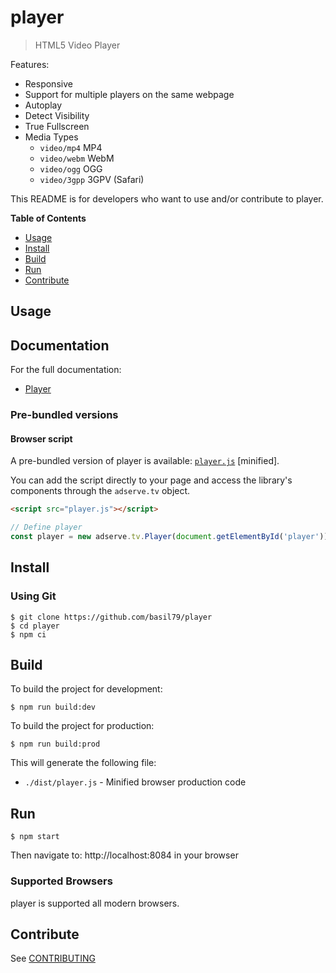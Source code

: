 # player

> HTML5 Video Player

Features:

- Responsive
- Support for multiple players on the same webpage
- Autoplay
- Detect Visibility
- True Fullscreen
- Media Types
  - `video/mp4` MP4
  - `video/webm` WebM
  - `video/ogg` OGG
  - `video/3gpp` 3GPV (Safari)

This README is for developers who want to use and/or contribute to player.

**Table of Contents**

- [Usage](#Usage)
- [Install](#Install)
- [Build](#Build)
- [Run](#Run)
- [Contribute](#Contribute)


## Usage



## Documentation

For the full documentation:

* [Player](docs/PLAYER.md)

### Pre-bundled versions

#### Browser script

A pre-bundled version of player is available: [`player.js`](dist/player.js) [minified].

You can add the script directly to your page and access the library's components through the `adserve.tv` object.

```html
<script src="player.js"></script>
```

```javascript
// Define player
const player = new adserve.tv.Player(document.getElementById('player'));
```

## Install

### Using Git

    $ git clone https://github.com/basil79/player
    $ cd player
    $ npm ci


## Build

To build the project for development:

    $ npm run build:dev

To build the project for production:

    $ npm run build:prod

This will generate the following file:

+ `./dist/player.js` - Minified browser production code

## Run

    $ npm start

Then navigate to: http://localhost:8084 in your browser

### Supported Browsers

player is supported all modern browsers.

## Contribute

See [CONTRIBUTING](./CONTRIBUTING.md)
